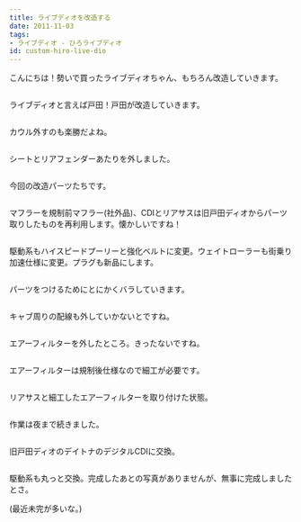 ```yaml
---
title: ライブディオを改造する
date: 2011-11-03
tags:
- ライブディオ - ひろライブディオ
id: custom-hiro-live-dio
---
```


<p class="sentence spacing">こんにちは！勢いで買ったライブディオちゃん、もちろん改造していきます。</p>
<div class="center spacing"><img class="img-fluid" src="/photo/diary/2011.11.03_01.jpg" alt=""></div>
<p class="sentence spacing">ライブディオと言えば戸田！戸田が改造していきます。</p>
<div class="center spacing"><img class="img-fluid" src="/photo/diary/2011.11.03_02.jpg" alt=""></div>
<p class="sentence spacing">カウル外すのも楽勝だよね。</p>
<div class="center spacing"><img class="img-fluid" src="/photo/diary/2011.11.03_03.jpg" alt=""></div>
<p class="sentence spacing">シートとリアフェンダーあたりを外しました。</p>
<div class="center spacing"><img class="img-fluid" src="/photo/diary/2011.11.03_04.jpg" alt=""></div>
<p class="sentence spacing">今回の改造パーツたちです。</p>
<div class="center spacing"><img class="img-fluid" src="/photo/diary/2011.11.03_05.jpg" alt=""></div>
<p class="sentence spacing">マフラーを規制前マフラー(社外品)、CDIとリアサスは旧戸田ディオからパーツ取りしたものを再利用します。懐かしいですね！</p>
<div class="center spacing"><img class="img-fluid" src="/photo/diary/2011.11.03_06.jpg" alt=""></div>
<p class="sentence spacing">駆動系もハイスピードプーリーと強化ベルトに変更。ウェイトローラーも街乗り加速仕様に変更。プラグも新品にします。</p>
<div class="center spacing"><img class="img-fluid" src="/photo/diary/2011.11.03_07.jpg" alt=""></div>
<p class="sentence spacing">パーツをつけるためにとにかくバラしていきます。</p>
<div class="center spacing"><img class="img-fluid" src="/photo/diary/2011.11.03_08.jpg" alt=""></div>
<p class="sentence spacing">キャブ周りの配線も外していかないとですね。</p>
<div class="center spacing"><img class="img-fluid" src="/photo/diary/2011.11.03_09.jpg" alt=""></div>
<p class="sentence spacing">エアーフィルターを外したところ。きったないですね。</p>
<div class="center spacing"><img class="img-fluid" src="/photo/diary/2011.11.03_10.jpg" alt=""></div>
<p class="sentence spacing">エアーフィルターは規制後仕様なので細工が必要です。</p>
<div class="center spacing"><img class="img-fluid" src="/photo/diary/2011.11.03_11.jpg" alt=""></div>
<p class="sentence spacing">リアサスと細工したエアーフィルターを取り付けた状態。</p>
<div class="center spacing"><img class="img-fluid" src="/photo/diary/2011.11.03_12.jpg" alt=""></div>
<p class="sentence spacing">作業は夜まで続きました。</p>
<div class="center spacing"><img class="img-fluid" src="/photo/diary/2011.11.03_13.jpg" alt=""></div>
<p class="sentence spacing">旧戸田ディオのデイトナのデジタルCDIに交換。</p>
<div class="center spacing"><img class="img-fluid" src="/photo/diary/2011.11.03_14.jpg" alt=""></div>
<p class="sentence spacing">駆動系も丸っと交換。完成したあとの写真がありませんが、無事に完成しましたとさ。</p>
<p class="sentence spacing">(最近未完が多いな。)</p>
